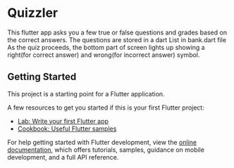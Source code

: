 # Quizzler

This flutter app asks you a few true or false questions and grades based on the correct answers. The questions are stored in a dart List in bank.dart file As the quiz proceeds, the bottom part of screen lights up showing a right(for correct answer) and wrong(for incorrect answer) symbol.

## Getting Started

This project is a starting point for a Flutter application.

A few resources to get you started if this is your first Flutter project:

- [Lab: Write your first Flutter app](https://docs.flutter.dev/get-started/codelab)
- [Cookbook: Useful Flutter samples](https://docs.flutter.dev/cookbook)

For help getting started with Flutter development, view the
[online documentation](https://docs.flutter.dev/), which offers tutorials,
samples, guidance on mobile development, and a full API reference.
